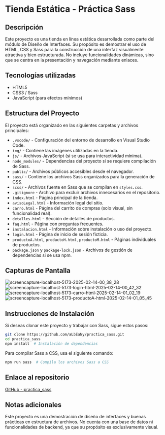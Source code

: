 # Tienda Estática - Práctica Sass

## Descripción
Este proyecto es una tienda en línea estática desarrollada como parte del módulo de Diseño de Interfaces. Su propósito es demostrar el uso de HTML, CSS y Sass para la construcción de una interfaz visualmente atractiva y bien estructurada. No incluye funcionalidades dinámicas, sino que se centra en la presentación y navegación mediante enlaces.

## Tecnologías utilizadas
- HTML5
- CSS3 / Sass
- JavaScript (para efectos mínimos)

## Estructura del Proyecto
El proyecto está organizado en las siguientes carpetas y archivos principales:

- `.vscode/` - Configuración del entorno de desarrollo en Visual Studio Code.
- `img/` - Contiene las imágenes utilizadas en la tienda.
- `js/` - Archivos JavaScript (si se usa para interactividad mínima).
- `node_modules/` - Dependencias del proyecto si se requiere compilación de Sass.
- `public/` - Archivos públicos accesibles desde el navegador.
- `sass/` - Contiene los archivos Sass organizados para la generación de CSS.
- `scss/` - Archivos fuente en Sass que se compilan en `styles.css`.
- `.gitignore` - Archivo para excluir archivos innecesarios en el repositorio.
- `index.html` - Página principal de la tienda.
- `avisoLegal.html` - Información legal del sitio.
- `carro.html` - Página del carrito de compras (solo visual, sin funcionalidad real).
- `detalles.html` - Sección de detalles de productos.
- `faq.html` - Página con preguntas frecuentes.
- `instalacion.html` - Información sobre instalación o uso del proyecto.
- `login.html` - Página de inicio de sesión ficticia.
- `productoA.html`, `productoH.html`, `productoM.html` - Páginas individuales de productos.
- `package.json` y `package-lock.json` - Archivos de gestión de dependencias si se usa npm.

## Capturas de Pantalla
![screencapture-localhost-5173-2025-02-14-00_38_28](https://github.com/user-attachments/assets/442ded18-d113-4496-b1cf-858bfd3cdda6)
![screencapture-localhost-5173-login-html-2025-02-14-00_42_32](https://github.com/user-attachments/assets/f6ee72f9-4d98-44c7-986c-39ab0b918145)
![screencapture-localhost-5173-carro-html-2025-02-14-01_02_19](https://github.com/user-attachments/assets/d9b0edca-984b-4cf9-b378-8cd690df4a87)![screencapture-localhost-5173-productoA-html-2025-02-14-01_05_45](https://github.com/user-attachments/assets/3c370f7e-bf64-4c20-a512-cddd9d9b30db)



## Instrucciones de Instalación
Si deseas clonar este proyecto y trabajar con Sass, sigue estos pasos:

```sh
git clone https://github.com/aLbEaNy/practica_sass.git
cd practica_sass
npm install  # Instalación de dependencias
```

Para compilar Sass a CSS, usa el siguiente comando:
```sh
npm run sass  # Compila los archivos Sass a CSS
```

## Enlace al repositorio
[GitHub - practica_sass](https://github.com/aLbEaNy/practica_sass)

## Notas adicionales
Este proyecto es una demostración de diseño de interfaces y buenas prácticas en estructura de archivos. No cuenta con una base de datos ni funcionalidades de backend, ya que su propósito es exclusivamente visual.
